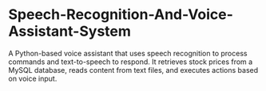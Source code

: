 # Speech-Recognition-And-Voice-Assistant-System
A Python-based voice assistant that uses speech recognition to process commands and text-to-speech to respond. It retrieves stock prices from a MySQL database, reads content from text files, and executes actions based on voice input.
